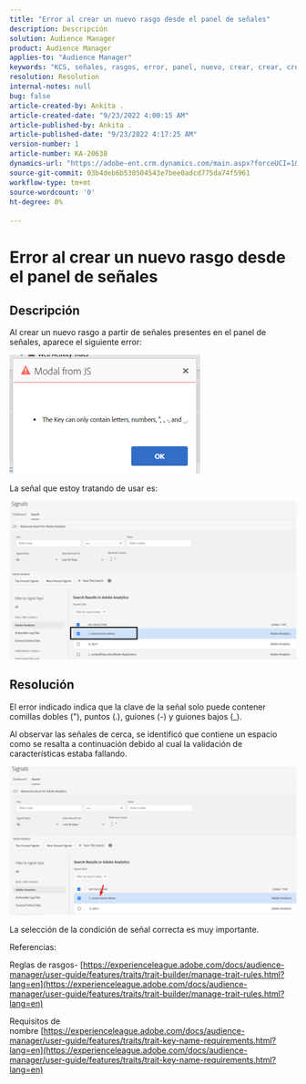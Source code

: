 ```yaml
---
title: "Error al crear un nuevo rasgo desde el panel de señales"
description: Descripción
solution: Audience Manager
product: Audience Manager
applies-to: "Audience Manager"
keywords: "KCS, señales, rasgos, error, panel, nuevo, crear, crear, crear"
resolution: Resolution
internal-notes: null
bug: false
article-created-by: Ankita .
article-created-date: "9/23/2022 4:00:15 AM"
article-published-by: Ankita .
article-published-date: "9/23/2022 4:17:25 AM"
version-number: 1
article-number: KA-20638
dynamics-url: "https://adobe-ent.crm.dynamics.com/main.aspx?forceUCI=1&pagetype=entityrecord&etn=knowledgearticle&id=3b376f32-f43a-ed11-9db1-0022480868ff"
source-git-commit: 03b4deb6b530504543e7bee0adcd775da74f5961
workflow-type: tm+mt
source-wordcount: '0'
ht-degree: 0%

---
```


# Error al crear un nuevo rasgo desde el panel de señales

## Descripción


Al crear un nuevo rasgo a partir de señales presentes en el panel de señales, aparece el siguiente error:

![](assets/___7cc00897-f63a-ed11-9db1-0022480868ff___.png)



La señal que estoy tratando de usar es:

![](assets/___7ec00897-f63a-ed11-9db1-0022480868ff___.png)


## Resolución


El error indicado indica que la clave de la señal solo puede contener comillas dobles (&quot;), puntos (.), guiones (-) y guiones bajos (_).



Al observar las señales de cerca, se identificó que contiene un espacio como se resalta a continuación debido al cual la validación de características estaba fallando.



![](assets/d04f0008-f63a-ed11-9db1-0022480868ff.png)

La selección de la condición de señal correcta es muy importante.

Referencias:

Reglas de rasgos- [https://experienceleague.adobe.com/docs/audience-manager/user-guide/features/traits/trait-builder/manage-trait-rules.html?lang=en](https://experienceleague.adobe.com/docs/audience-manager/user-guide/features/traits/trait-builder/manage-trait-rules.html?lang=en)

Requisitos de nombre [https://experienceleague.adobe.com/docs/audience-manager/user-guide/features/traits/trait-key-name-requirements.html?lang=en](https://experienceleague.adobe.com/docs/audience-manager/user-guide/features/traits/trait-key-name-requirements.html?lang=en)
